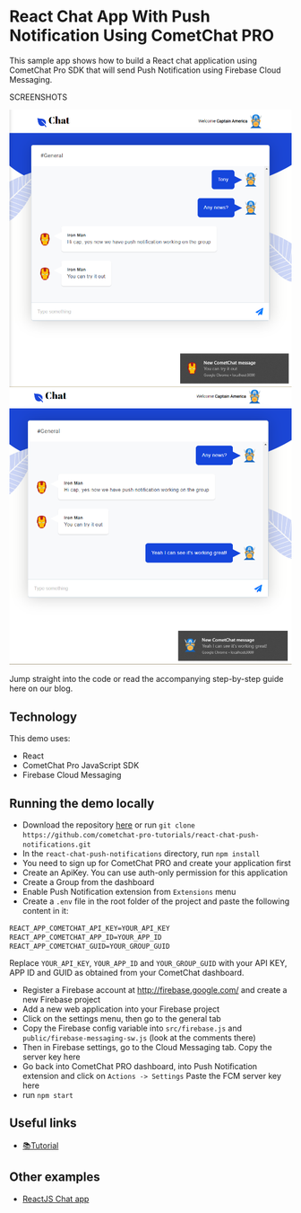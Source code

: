 # React Chat App With Push Notification Using CometChat PRO

This sample app shows how to build a React chat application using CometChat Pro SDK that will send Push Notification using Firebase Cloud Messaging. 

SCREENSHOTS

![Push Notification 1](screenshots/screenshot_1.png)
![Push Notification 2](screenshots/screenshot_2.png)


Jump straight into the code or read the accompanying step-by-step guide here on our blog.

## Technology

This demo uses:

* React
* CometChat Pro JavaScript SDK
* Firebase Cloud Messaging

## Running the demo locally

* Download the repository [here](https://github.com/cometchat-pro-tutorials/react-chat-push-notifications/archive/master.zip) or run `git clone https://github.com/cometchat-pro-tutorials/react-chat-push-notifications.git`
* In the `react-chat-push-notifications` directory, run `npm install`
* You need to sign up for CometChat PRO and create your application first
* Create an ApiKey. You can use auth-only permission for this application
* Create a Group from the dashboard
* Enable Push Notification extension from `Extensions` menu
* Create a `.env` file in the root folder of the project and paste the following content in it:

```
REACT_APP_COMETCHAT_API_KEY=YOUR_API_KEY
REACT_APP_COMETCHAT_APP_ID=YOUR_APP_ID
REACT_APP_COMETCHAT_GUID=YOUR_GROUP_GUID
```

Replace `YOUR_API_KEY`, `YOUR_APP_ID` and `YOUR_GROUP_GUID` with your API KEY, APP ID and GUID as obtained from your CometChat dashboard.

* Register a Firebase account at http://firebase.google.com/ and create a new Firebase project
* Add a new web application into your Firebase project
* Click on the settings menu, then go to the general tab
* Copy the Firebase config variable into `src/firebase.js` and `public/firebase-messaging-sw.js` (look at the comments there)
* Then in Firebase settings, go to the Cloud Messaging tab. Copy the server key here
* Go back into CometChat PRO dashboard, into Push Notification extension and click on `Actions -> Settings` Paste the FCM server key here
* run `npm start`

## Useful links

* [📚Tutorial](https://prodocs.cometchat.com/docs)

## Other examples

* [ReactJS Chat app](https://github.com/cometchat-pro/javascript-reactjs-chat-app)